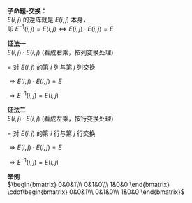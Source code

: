 **子命题-交换：**  
 $E(i,j)$ 的逆阵就是 $E(i,j)$ 本身，  
即 $E^{-1}(i,j)=E(i,j)\Leftrightarrow E(i,j)\cdot E(i,j)=E$   
  
**证法一**  
 $E(i,j)\cdot E(i,j)$ (看成右乘，按列变换处理)  
  
 $=$ 对 $E(i,j)$ 的第 $i$ 列与第 $j$ 列交换  
  
 $\Rightarrow E(i,j)\cdot E(i,j)= E$   
  
 $\Rightarrow E^{-1}(i,j)=E(i,j)$   
  
**证法二**  
 $E(i,j)\cdot E(i,j)$ (看成左乘，按行变换处理)  
  
 $=$ 对 $E(i,j)$ 的第 $i$ 行与第 $j$ 行交换  
  
 $\Rightarrow E(i,j)\cdot E(i,j)= E$   
  
 $\Rightarrow E^{-1}(i,j)=E(i,j)$   
  
**举例**  
 $\begin{bmatrix}  
0&0&1\\\   
0&1&0\\\   
1&0&0  
\end{bmatrix}  
\cdot\begin{bmatrix}  
0&0&1\\\   
0&1&0\\\   
1&0&0  
\end{bmatrix}$   
